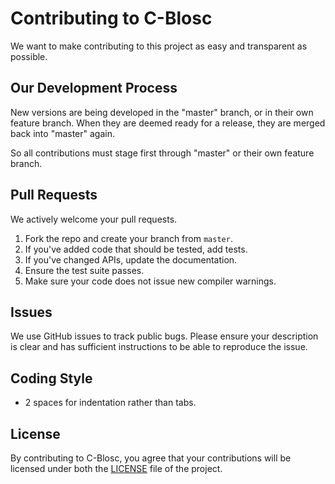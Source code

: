 # Contributing to C-Blosc
We want to make contributing to this project as easy and transparent as
possible.

## Our Development Process
New versions are being developed in the "master" branch,
or in their own feature branch.
When they are deemed ready for a release, they are merged back into "master"
again.

So all contributions must stage first through "master"
or their own feature branch.

## Pull Requests
We actively welcome your pull requests.

1. Fork the repo and create your branch from `master`.
2. If you've added code that should be tested, add tests.
3. If you've changed APIs, update the documentation.
4. Ensure the test suite passes.
5. Make sure your code does not issue new compiler warnings.

## Issues
We use GitHub issues to track public bugs. Please ensure your description is
clear and has sufficient instructions to be able to reproduce the issue.

## Coding Style  
* 2 spaces for indentation rather than tabs.

## License
By contributing to C-Blosc, you agree that your contributions will be licensed
under both the [LICENSE](LICENSES/BLOSC.txt) file of the project.
